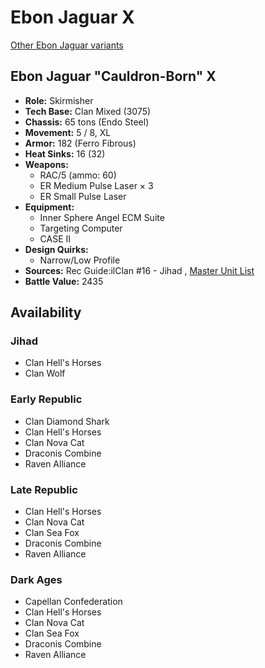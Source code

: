 # Ebon Jaguar X 

[Other Ebon Jaguar variants](../ebon_jaguar.md) 

## Ebon Jaguar "Cauldron-Born" X 

- **Role:** Skirmisher 
- **Tech Base:** Clan Mixed (3075) 
- **Chassis:** 65 tons (Endo Steel) 
- **Movement:** 5 / 8, XL 
- **Armor:** 182 (Ferro Fibrous) 
- **Heat Sinks:** 16 (32) 
- **Weapons:** 
  - RAC/5 (ammo: 60) 
  - ER Medium Pulse Laser × 3 
  - ER Small Pulse Laser 
- **Equipment:** 
  - Inner Sphere Angel ECM Suite 
  - Targeting Computer 
  - CASE II 
- **Design Quirks:** 
  - Narrow/Low Profile 
- **Sources:** Rec Guide:ilClan #16 - Jihad , [Master Unit List](http://masterunitlist.info/Unit/Details/498/cauldron-born-ebon-jaguar-x) 
- **Battle Value:** 2435 

## Availability 

### Jihad 

- Clan Hell's Horses 
- Clan Wolf 

### Early Republic 

- Clan Diamond Shark 
- Clan Hell's Horses 
- Clan Nova Cat 
- Draconis Combine 
- Raven Alliance 

### Late Republic 

- Clan Hell's Horses 
- Clan Nova Cat 
- Clan Sea Fox 
- Draconis Combine 
- Raven Alliance 

### Dark Ages 

- Capellan Confederation 
- Clan Hell's Horses 
- Clan Nova Cat 
- Clan Sea Fox 
- Draconis Combine 
- Raven Alliance 

